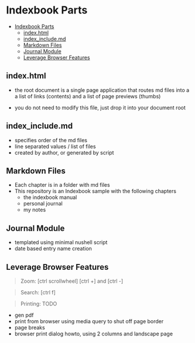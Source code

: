# Indexbook Parts

<!--toc:start-->
- [Indexbook Parts](#indexbook-parts)
  - [index.html](#indexhtml)
  - [index_include.md](#indexincludemd)
  - [Markdown Files](#markdown-files)
  - [Journal Module](#journal-module)
  - [Leverage Browser Features](#leverage-browser-features)
<!--toc:end-->

## index.html

- the root document is a single page application that routes md files
  into a a list of links (contents) and a list of page previews (thumbs)

- you do not need to modify this file, just drop it into your document root

## index_include.md

- specifies order of the md files
- line separated values / list of files
- created by author, or generated by script

## Markdown Files

- Each chapter is in a folder with md files
- This repository is an Indexbook sample with the following chapters
    - the indexbook manual
    - personal journal
    - my notes
        
## Journal Module
- templated using minimal nushell script
- date based entry name creation

## Leverage Browser Features

> Zoom:  [ctrl scrollwheel] [ctrl +] and [ctrl -] 

> Search: [ctrl f]

> Printing: TODO 
- gen pdf
- print from browser using media query to shut off 
  page border 
- page breaks
- browser print dialog howto, using 2 columns and 
  landscape page
